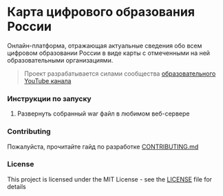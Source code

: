 # Карта цифрового образования России

Онлайн-платформа, отражающая актуальные сведения обо всем цифровом образовании России в виде карты с отмеченными на ней образовательными организациями.
> Проект разрабатывается силами сообщества [образовательного YouTube канала](https://www.youtube.com/channel/UCwMl9L2VNAR0upPrkhAo_Ig)

### Инструкции по запуску

1. Развернуть собранный war файл в любимом веб-сервере

### Contributing

Пожалуйста, прочитайте гайд по разработке [CONTRIBUTING.md]()

### License

This project is licensed under the MIT License - see the [LICENSE]() file for details
